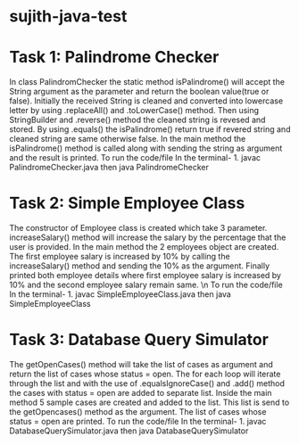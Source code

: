 # sujith-java-test
# Task 1: Palindrome Checker 
In class PalindromChecker the static method isPalindrome() will accept the String argument as the parameter and return the boolean value(true or false).
Initially the received String is cleaned and converted into lowercase letter by using .replaceAll() and .toLowerCase() method. 
Then using StringBuilder and .reverse() method the cleaned string is revesed and stored. 
By using .equals() the isPalindrome() return true if revered string and cleaned string are same otherwise false.
In the main method the isPalindrome() method is called along with sending the string as argument and the result is printed.
To run the code/file 
      In the terminal- 1.    javac PalindromeChecker.java
                      then   java PalindromeChecker

# Task 2: Simple Employee Class
The constructor of Employee class is created which take 3 parameter. 
increaseSalary() method  will increase the salary by the percentage that the user is provided. 
In the main method the 2 employees object are created.
The first employee salary is increased by 10% by calling the increaseSalary() method and sending the 10% as the argument.
Finally printed both employee details where first employee salary is increased by 10% and the second employee salary remain same.
\n To run the code/file 
      In the terminal- 1.    javac SimpleEmployeeClass.java
                      then   java SimpleEmployeeClass
                      
# Task 3: Database Query Simulator
The getOpenCases() method will take the list of cases as argument and return the list of cases whose status = open.
The for each loop will iterate through the list and with the use of .equalsIgnoreCase() and .add() method the cases with status = open are added to separate list.
Inside the main method 5 sample cases are created and added to the list. 
This list is send to the getOpencases() method as the argument.
The list of cases whose status = open are printed.
To run the code/file 
      In the terminal- 1.    javac DatabaseQuerySimulator.java
                      then   java DatabaseQuerySimulator
